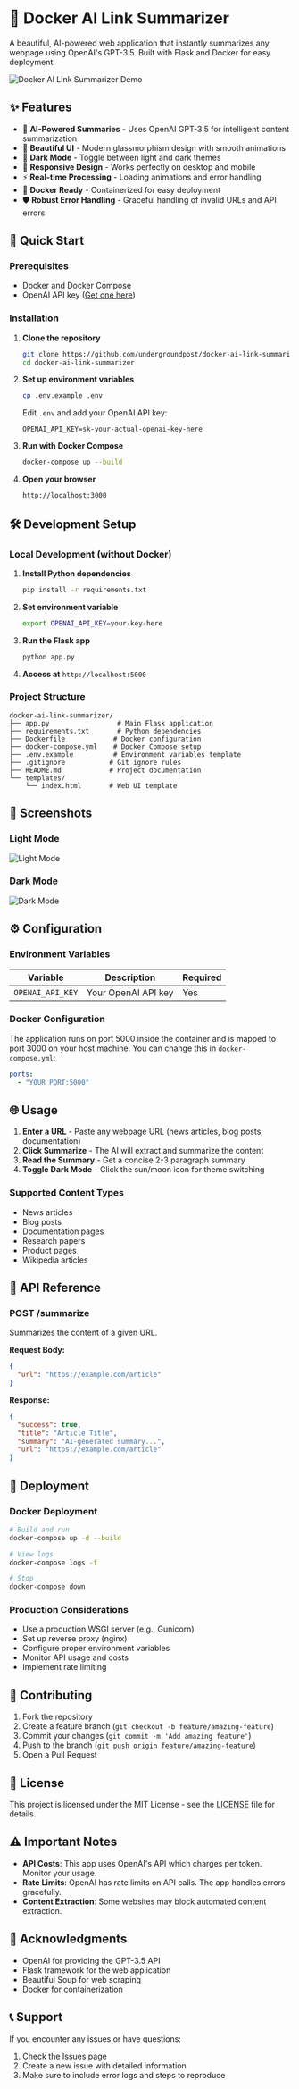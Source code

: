 # 🔗 Docker AI Link Summarizer

A beautiful, AI-powered web application that instantly summarizes any webpage using OpenAI's GPT-3.5. Built with Flask and Docker for easy deployment.

![Docker AI Link Summarizer Demo](https://via.placeholder.com/800x400/667eea/ffffff?text=Docker+AI+Link+Summarizer+Demo)

## ✨ Features

- 🤖 **AI-Powered Summaries** - Uses OpenAI GPT-3.5 for intelligent content summarization
- 🎨 **Beautiful UI** - Modern glassmorphism design with smooth animations
- 🌙 **Dark Mode** - Toggle between light and dark themes
- 📱 **Responsive Design** - Works perfectly on desktop and mobile
- ⚡ **Real-time Processing** - Loading animations and error handling
- 🐳 **Docker Ready** - Containerized for easy deployment
- 🛡️ **Robust Error Handling** - Graceful handling of invalid URLs and API errors

## 🚀 Quick Start

### Prerequisites

- Docker and Docker Compose
- OpenAI API key ([Get one here](https://platform.openai.com/api-keys))

### Installation

1. **Clone the repository**
   ```bash
   git clone https://github.com/undergroundpost/docker-ai-link-summarizer.git
   cd docker-ai-link-summarizer
   ```

2. **Set up environment variables**
   ```bash
   cp .env.example .env
   ```
   
   Edit `.env` and add your OpenAI API key:
   ```
   OPENAI_API_KEY=sk-your-actual-openai-key-here
   ```

3. **Run with Docker Compose**
   ```bash
   docker-compose up --build
   ```

4. **Open your browser**
   ```
   http://localhost:3000
   ```

## 🛠️ Development Setup

### Local Development (without Docker)

1. **Install Python dependencies**
   ```bash
   pip install -r requirements.txt
   ```

2. **Set environment variable**
   ```bash
   export OPENAI_API_KEY=your-key-here
   ```

3. **Run the Flask app**
   ```bash
   python app.py
   ```

4. **Access at** `http://localhost:5000`

### Project Structure

```
docker-ai-link-summarizer/
├── app.py                 # Main Flask application
├── requirements.txt       # Python dependencies
├── Dockerfile            # Docker configuration
├── docker-compose.yml    # Docker Compose setup
├── .env.example          # Environment variables template
├── .gitignore           # Git ignore rules
├── README.md            # Project documentation
└── templates/
    └── index.html       # Web UI template
```

## 🎨 Screenshots

### Light Mode
![Light Mode](https://via.placeholder.com/600x400/667eea/ffffff?text=Light+Mode)

### Dark Mode
![Dark Mode](https://via.placeholder.com/600x400/1a1a2e/ffffff?text=Dark+Mode)

## ⚙️ Configuration

### Environment Variables

| Variable | Description | Required |
|----------|-------------|----------|
| `OPENAI_API_KEY` | Your OpenAI API key | Yes |

### Docker Configuration

The application runs on port 5000 inside the container and is mapped to port 3000 on your host machine. You can change this in `docker-compose.yml`:

```yaml
ports:
  - "YOUR_PORT:5000"
```

## 🌐 Usage

1. **Enter a URL** - Paste any webpage URL (news articles, blog posts, documentation)
2. **Click Summarize** - The AI will extract and summarize the content
3. **Read the Summary** - Get a concise 2-3 paragraph summary
4. **Toggle Dark Mode** - Click the sun/moon icon for theme switching

### Supported Content Types

- News articles
- Blog posts
- Documentation pages
- Research papers
- Product pages
- Wikipedia articles

## 🔧 API Reference

### POST /summarize

Summarizes the content of a given URL.

**Request Body:**
```json
{
  "url": "https://example.com/article"
}
```

**Response:**
```json
{
  "success": true,
  "title": "Article Title",
  "summary": "AI-generated summary...",
  "url": "https://example.com/article"
}
```

## 🚀 Deployment

### Docker Deployment

```bash
# Build and run
docker-compose up -d --build

# View logs
docker-compose logs -f

# Stop
docker-compose down
```

### Production Considerations

- Use a production WSGI server (e.g., Gunicorn)
- Set up reverse proxy (nginx)
- Configure proper environment variables
- Monitor API usage and costs
- Implement rate limiting

## 🤝 Contributing

1. Fork the repository
2. Create a feature branch (`git checkout -b feature/amazing-feature`)
3. Commit your changes (`git commit -m 'Add amazing feature'`)
4. Push to the branch (`git push origin feature/amazing-feature`)
5. Open a Pull Request

## 📝 License

This project is licensed under the MIT License - see the [LICENSE](LICENSE) file for details.

## ⚠️ Important Notes

- **API Costs**: This app uses OpenAI's API which charges per token. Monitor your usage.
- **Rate Limits**: OpenAI has rate limits on API calls. The app handles errors gracefully.
- **Content Extraction**: Some websites may block automated content extraction.

## 🙏 Acknowledgments

- OpenAI for providing the GPT-3.5 API
- Flask framework for the web application
- Beautiful Soup for web scraping
- Docker for containerization

## 📞 Support

If you encounter any issues or have questions:

1. Check the [Issues](https://github.com/undergroundpost/docker-ai-link-summarizer/issues) page
2. Create a new issue with detailed information
3. Make sure to include error logs and steps to reproduce
